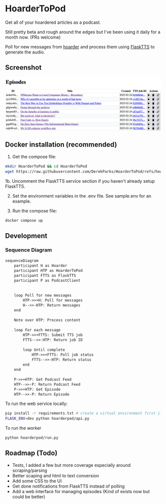 # HoarderToPod
Get all of your hoardered articles as a podcast.

Still pretty beta and rough around the edges but I've been using it daily for a month now. (PRs welcome)

Poll for new messages from [hoarder](https://github.com/hoarder-app/hoarder) and process them using [FlaskTTS](https://github.com/DerekParks/FlaskTtS/) to generate the audio.

## Screenshot
<p align="center">
    <img src="https://raw.githubusercontent.com/DerekParks/HoarderToPod/refs/heads/main/docs/screenshot1.png" alt="Screenshot" width="650">
</p>


## Docker installation (recommended)

1. Get the compose file:
```bash
mkdir HoarderToPod && cd HoarderToPod
wget https://raw.githubusercontent.com/DerekParks/HoarderToPod/refs/heads/main/docker-compose.yaml
```
1b. Uncomment the FlaskTTS service section if you haven't already setup FlaskTTS.

2. Set the environment variables in the .env file. See sample.env for an example.

3. Run the compose file:
```bash
docker compose up
```


## Development

### Sequence Diagram

```mermaid
sequenceDiagram
    participant H as Hoarder
    participant HTP as HoarderToPod
    participant FTTS as FlaskTTS
    participant P as PodcastClient


    loop Poll for new messages
        HTP->>+H: Poll for messages
        H-->>-HTP: Return messages
    end

    Note over HTP: Process content

    loop For each message
        HTP->>+FTTS: Submit TTS job
        FTTS-->>-HTP: Return job ID

        loop Until complete
            HTP->>+FTTS: Poll job status
            FTTS-->>-HTP: Return status
        end
    end

    P->>+HTP: Get Podcast Feed
    HTP-->>-P: Return Podcast Feed
    P->>+HTP: Get Episode
    HTP-->>-P: Return Episode
```


To run the web service locally:
```bash
pip install -r requirements.txt # create a virtual environment first if you want
FLASK_ENV=dev python hoarderpod/api.py
```

To run the worker
```bash
python hoarderpod/run.py
```

## Roadmap (Todo)
- Tests, I added a few but more coverage especially around scraping/parsing
- Better scaping and html to text conversion
- Add some CSS to the UI
- Get done notifications from FlaskTTS instead of polling
- Add a web interface for managing episodes (Kind of exists now but could be better)
